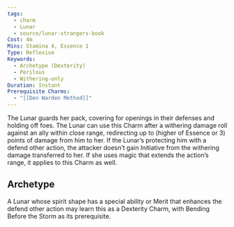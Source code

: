 ```yaml
---
tags:
  - charm
  - Lunar
  - source/lunar-strangers-book
Cost: 4m
Mins: Stamina 4, Essence 1
Type: Reflexive
Keywords:
  - Archetype (Dexterity)
  - Perilous
  - Withering-only
Duration: Instant
Prerequisite Charms:
  - "[[Den Warden Method]]"
---
```

The Lunar guards her pack, covering for openings in their defenses and holding off foes.
The Lunar can use this Charm after a withering damage roll against an ally within close range, redirecting up to (higher of Essence or 3) points of damage from him to her.
If the Lunar’s protecting him with a defend other action, the attacker doesn’t gain Initiative from the withering damage transferred to her. If she uses magic that extends the action’s range, it applies to this Charm as well.

## Archetype 
A Lunar whose spirit shape has a special ability or Merit that enhances the defend other action may learn this as a Dexterity Charm, with Bending Before the Storm as its prerequisite.